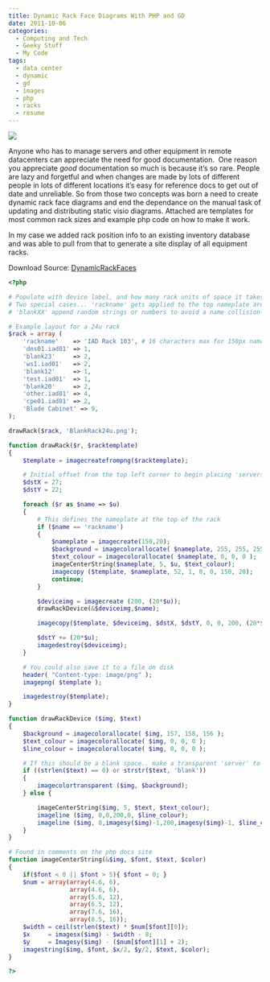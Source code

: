 ```yaml
---
title: Dynamic Rack Face Diagrams With PHP and GD
date: 2011-10-06
categories:
  - Computing and Tech
  - Geeky Stuff
  - My Code
tags:
  - data center
  - dynamic
  - gd
  - images
  - php
  - racks
  - resume
---
```


![](/pics/inline_example24uRack.png)

Anyone who has to manage servers and other equipment in remote datacenters can appreciate the need for good documentation.  One reason you appreciate *good* documentation so much is because it’s so rare. People are lazy and forgetful and when changes are made by lots of different people in lots of different locations it’s easy for reference docs to get out of date and unreliable. So from those two concepts was born a need to create dynamic rack face diagrams and end the dependance on the manual task of updating and distributing static visio diagrams. Attached are templates for most common rack sizes and example php code on how to make it work.<!--more-->

In my case we added rack position info to an existing inventory database and was able to pull from that to generate a site display of all equipment racks.

Download Source: [DynamicRackFaces][2]

 [2]: /downloads/DynamicRackFaces1.zip

``` php Example Usage
<?php

# Populate with device label, and how many rack units of space it takes up
# Two special cases... 'rackname' gets applied to the top nameplate area
# 'blankXX' append random strings or numbers to avoid a name collision in php arrays

# Example layout for a 24u rack
$rack = array (
    'rackname'    => 'IAD Rack 103', # 16 characters max for 150px nameplate
    'dns01.iad01' => 1,
    'blank23'     => 2,
    'ws1.iad01'   => 2,
    'blank12'     => 1,
    'test.iad01'  => 1,
    'blank20'     => 2,
    'other.iad01' => 4,
    'cpe01.iad01' => 2,
    'Blade Cabinet' => 9,
);

drawRack($rack, 'BlankRack24u.png');

function drawRack($r, $racktemplate)
{
    $template = imagecreatefrompng($racktemplate);

    # Initial offset from the top left corner to begin placing 'servers'
    $dstX = 27;
    $dstY = 22;

    foreach ($r as $name => $u)
    {
        # This defines the nameplate at the top of the rack
        if ($name == 'rackname')
        {
            $nameplate = imagecreate(150,20);
            $background = imagecolorallocate( $nameplate, 255, 255, 255 );
            $text_colour = imagecolorallocate( $nameplate, 0, 0, 0 );
            imageCenterString($nameplate, 5, $u, $text_colour);
            imagecopy ($template, $nameplate, 52, 1, 0, 0, 150, 20);
            continue;
        }

        $deviceimg = imagecreate (200, (20*$u));
        drawRackDevice(&$deviceimg,$name);

        imagecopy($template, $deviceimg, $dstX, $dstY, 0, 0, 200, (20*$u));

        $dstY += (20*$u);
        imagedestroy($deviceimg);
    }

    # You could also save it to a file on disk
    header( "Content-type: image/png" );
    imagepng( $template );

    imagedestroy($template);
}

function drawRackDevice ($img, $text)
{
    $background = imagecolorallocate( $img, 157, 158, 156 );
    $text_colour = imagecolorallocate( $img, 0, 0, 0 );
    $line_colour = imagecolorallocate( $img, 0, 0, 0 );

    # If this should be a blank space.. make a transparent 'server' to fill the gap
    if ((strlen($text) == 0) or strstr($text, 'blank'))
    {
        imagecolortransparent ($img, $background);
    } else {

        imageCenterString($img, 5, $text, $text_colour);
        imageline ($img, 0,0,200,0, $line_colour);
        imageline ($img, 0,imagesy($img)-1,200,imagesy($img)-1, $line_colour);
    }
}

# Found in comments on the php docs site
function imageCenterString(&$img, $font, $text, $color)
{
    if($font < 0 || $font > 5){ $font = 0; }
    $num = array(array(4.6, 6),
                 array(4.6, 6),
                 array(5.6, 12),
                 array(6.5, 12),
                 array(7.6, 16),
                 array(8.5, 16));
    $width = ceil(strlen($text) * $num[$font][0]);
    $x     = imagesx($img) - $width - 8;
    $y     = Imagesy($img) - ($num[$font][1] + 2);
    imagestring($img, $font, $x/2, $y/2, $text, $color);
}

?>
```

